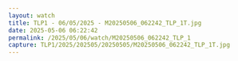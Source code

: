 ```yaml
---
layout: watch
title: TLP1 - 06/05/2025 - M20250506_062242_TLP_1T.jpg
date: 2025-05-06 06:22:42
permalink: /2025/05/06/watch/M20250506_062242_TLP_1
capture: TLP1/2025/202505/20250505/M20250506_062242_TLP_1T.jpg
---
```

